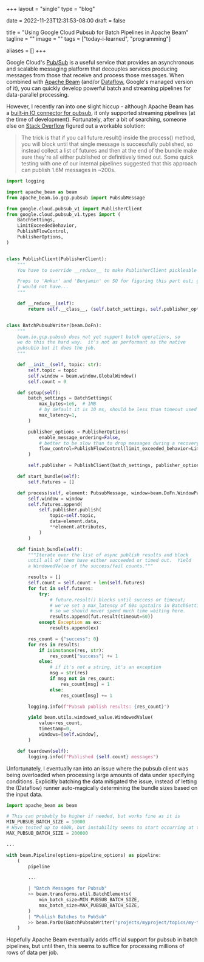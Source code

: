 +++
layout =    "single"
type =      "blog"

date =      2022-11-23T12:31:53-08:00
draft =     false

title =     "Using Google Cloud Pubsub for Batch Pipelines in Apache Beam"
tagline =   ""
image =     ""
tags =      ["today-i-learned", "programming"]

aliases =   []
+++

Google Cloud's [Pub/Sub](https://cloud.google.com/pubsub/docs/overview) is a useful service that provides an asynchronous and scalable messaging platform that decouples services producing messages from those that receive and process those messages. When combined with [Apache Beam](https://github.com/apache/beam) (and/or [Dataflow](https://cloud.google.com/dataflow/docs/about-dataflow), Google's managed version of it), you can quickly develop powerful batch and streaming pipelines for data-parallel processing.

<!--more-->

However, I recently ran into one slight hiccup - although Apache Beam has a [built-in IO connector for pubsub](https://beam.apache.org/releases/pydoc/2.4.0/apache_beam.io.gcp.pubsub.html#module-apache_beam.io.gcp.pubsub), it only supported streaming pipelines (at the time of development). Fortunately, after a bit of searching, someone else on [Stack Overflow](https://stackoverflow.com/a/67755184/7543727) figured out a workable solution:

> The trick is that if you call future.result() inside the process() method, you will block until that single message is successfully published, so instead collect a list of futures and then at the end of the bundle make sure they're all either published or definitively timed out. Some quick testing with one of our internal pipelines suggested that this approach can publish 1.6M messages in ~200s.

```python
import logging

import apache_beam as beam
from apache_beam.io.gcp.pubsub import PubsubMessage

from google.cloud.pubsub_v1 import PublisherClient
from google.cloud.pubsub_v1.types import (
    BatchSettings,
    LimitExceededBehavior,
    PublishFlowControl,
    PublisherOptions,
)


class PublishClient(PublisherClient):
    """
    You have to override __reduce__ to make PublisherClient pickleable 😡 😤 🤬

    Props to 'Ankur' and 'Benjamin' on SO for figuring this part out; god knows
    I would not have...
    """

    def __reduce__(self):
        return self.__class__, (self.batch_settings, self.publisher_options)


class BatchPubsubWriter(beam.DoFn):
    """
    beam.io.gcp.pubsub does not yet support batch operations, so
    we do this the hard way.  it's not as performant as the native
    pubsubio but it does the job.
    """

    def __init__(self, topic: str):
        self.topic = topic
        self.window = beam.window.GlobalWindow()
        self.count = 0

    def setup(self):
        batch_settings = BatchSettings(
            max_bytes=1e6,  # 1MB
            # by default it is 10 ms, should be less than timeout used in future.result() to avoid timeout
            max_latency=1,
        )

        publisher_options = PublisherOptions(
            enable_message_ordering=False,
            # better to be slow than to drop messages during a recovery...
            flow_control=PublishFlowControl(limit_exceeded_behavior=LimitExceededBehavior.BLOCK),
        )

        self.publisher = PublishClient(batch_settings, publisher_options)

    def start_bundle(self):
        self.futures = []

    def process(self, element: PubsubMessage, window=beam.DoFn.WindowParam):
        self.window = window
        self.futures.append(
            self.publisher.publish(
                topic=self.topic,
                data=element.data,
                **element.attributes,
            )
        )

    def finish_bundle(self):
        """Iterate over the list of async publish results and block
        until all of them have either succeeded or timed out.  Yield
        a WindowedValue of the success/fail counts."""

        results = []
        self.count = self.count + len(self.futures)
        for fut in self.futures:
            try:
                # future.result() blocks until success or timeout;
                # we've set a max_latency of 60s upstairs in BatchSettings,
                # so we should never spend much time waiting here.
                results.append(fut.result(timeout=60))
            except Exception as ex:
                results.append(ex)

        res_count = {"success": 0}
        for res in results:
            if isinstance(res, str):
                res_count["success"] += 1
            else:
                # if it's not a string, it's an exception
                msg = str(res)
                if msg not in res_count:
                    res_count[msg] = 1
                else:
                    res_count[msg] += 1

        logging.info(f"Pubsub publish results: {res_count}")

        yield beam.utils.windowed_value.WindowedValue(
            value=res_count,
            timestamp=0,
            windows=[self.window],
        )

    def teardown(self):
        logging.info(f"Published {self.count} messages")
```

Unfortunately, I eventually ran into an issue where the pubsub client was being overloaded when processing large amounts of data under specifying conditions. Explicitly batching the data mitigated the issue, instead of letting the (Dataflow) runner auto-magically determining the bundle sizes based on the input data.

```python
import apache_beam as beam

# This can probably be higher if needed, but works fine as it is
MIN_PUBSUB_BATCH_SIZE = 10000
# Have tested up to 400k, but instability seems to start occurring at these bundle sizes
MAX_PUBSUB_BATCH_SIZE = 200000

...

with beam.Pipeline(options=pipeline_options) as pipeline:
    (
        pipeline

        ...

        | "Batch Messages for Pubsub"
        >> beam.transforms.util.BatchElements(
            min_batch_size=MIN_PUBSUB_BATCH_SIZE,
            max_batch_size=MAX_PUBSUB_BATCH_SIZE,
        )
        | "Publish Batches to PubSub"
        >> beam.ParDo(BatchPubsubWriter("projects/myproject/topics/my-topic"))
    )
```

Hopefully Apache Beam eventually adds official support for pubsub in batch pipelines, but until then, this seems to suffice for processing millions of rows of data per job.
